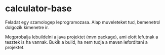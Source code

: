 # calculator-base


Feladat egy szamologep leprogramozasa. Alap muveleteket tud, bemenetrol dolgozik kimenetre ir.



Megprobalja lebuildelni a java projektet (mvn package), ami elott lefutnak a tesztek is ha vannak.
Bukik a build, ha nem tudja a maven leforditani a projektet.
